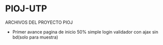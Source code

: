 # PIOJ-UTP
ARCHIVOS DEL PROYECTO PIOJ

- Primer avance
pagina de inicio 50%
simple login validador con ajax sin bd(solo para muestra)

